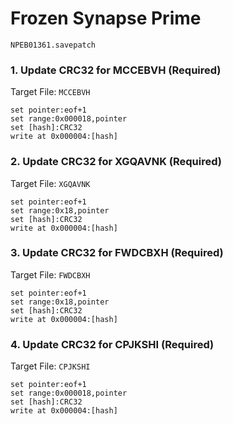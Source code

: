 #  Frozen Synapse Prime 

`NPEB01361.savepatch`

### 1. Update CRC32 for MCCEBVH (Required)

Target File: `MCCEBVH`

```
set pointer:eof+1
set range:0x000018,pointer
set [hash]:CRC32
write at 0x000004:[hash]
```

### 2. Update CRC32 for XGQAVNK (Required)

Target File: `XGQAVNK`

```
set pointer:eof+1
set range:0x18,pointer
set [hash]:CRC32
write at 0x000004:[hash]
```

### 3. Update CRC32 for FWDCBXH (Required)

Target File: `FWDCBXH`

```
set pointer:eof+1
set range:0x18,pointer
set [hash]:CRC32
write at 0x000004:[hash]
```

### 4. Update CRC32 for CPJKSHI (Required)

Target File: `CPJKSHI`

```
set pointer:eof+1
set range:0x000018,pointer
set [hash]:CRC32
write at 0x000004:[hash]
```

